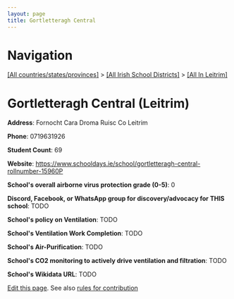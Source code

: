 ```yaml
---
layout: page
title: Gortletteragh Central
---
```

# Navigation

[[All countries/states/provinces]](../../..) > [[All Irish School Districts]](../..) > [[All In Leitrim]](..)

# Gortletteragh Central (Leitrim)

**Address**: Fornocht Cara Droma Ruisc Co Leitrim

**Phone**: 0719631926

**Student Count**: 69

**Website**: <https://www.schooldays.ie/school/gortletteragh-central-rollnumber-15960P>

**School's overall airborne virus protection grade (0-5)**: 0

**Discord, Facebook, or WhatsApp group for discovery/advocacy for THIS school**: TODO

**School's policy on Ventilation**: TODO

**School's Ventilation Work Completion**: TODO

**School's Air-Purification**: TODO

**School's CO2 monitoring to actively drive ventilation and filtration**: TODO

**School's Wikidata URL**: TODO


[Edit this page](https://github.com/ventilate-schools/Ireland/edit/main/./Leitrim/Gortletteragh_Central.md). See also [rules for contribution](../../../contribution-rules/)